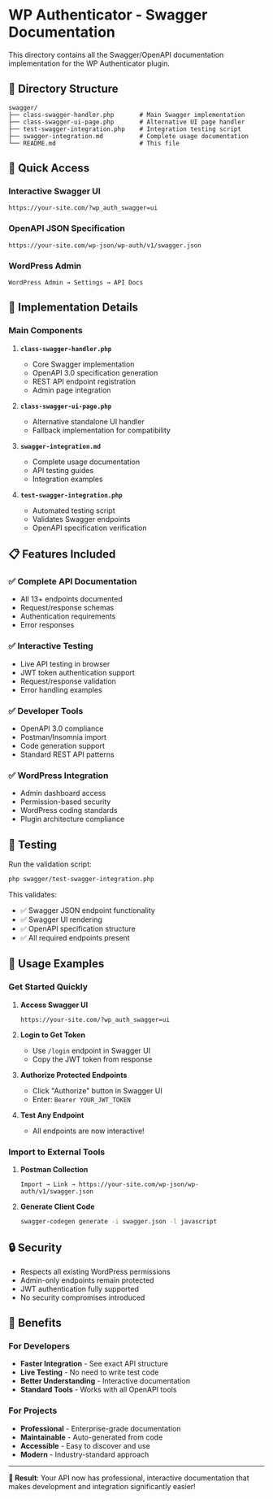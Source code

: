 # WP Authenticator - Swagger Documentation

This directory contains all the Swagger/OpenAPI documentation implementation for the WP Authenticator plugin.

## 📁 Directory Structure

```
swagger/
├── class-swagger-handler.php       # Main Swagger implementation
├── class-swagger-ui-page.php       # Alternative UI page handler
├── test-swagger-integration.php    # Integration testing script
├── swagger-integration.md          # Complete usage documentation
└── README.md                       # This file
```

## 🚀 Quick Access

### **Interactive Swagger UI**
```
https://your-site.com/?wp_auth_swagger=ui
```

### **OpenAPI JSON Specification**
```
https://your-site.com/wp-json/wp-auth/v1/swagger.json
```

### **WordPress Admin**
```
WordPress Admin → Settings → API Docs
```

## 🔧 Implementation Details

### Main Components

1. **`class-swagger-handler.php`**
   - Core Swagger implementation
   - OpenAPI 3.0 specification generation
   - REST API endpoint registration
   - Admin page integration

2. **`class-swagger-ui-page.php`**
   - Alternative standalone UI handler
   - Fallback implementation for compatibility

3. **`swagger-integration.md`**
   - Complete usage documentation
   - API testing guides
   - Integration examples

4. **`test-swagger-integration.php`**
   - Automated testing script
   - Validates Swagger endpoints
   - OpenAPI specification verification

## 📋 Features Included

### ✅ **Complete API Documentation**
- All 13+ endpoints documented
- Request/response schemas
- Authentication requirements
- Error responses

### ✅ **Interactive Testing**
- Live API testing in browser
- JWT token authentication support
- Request/response validation
- Error handling examples

### ✅ **Developer Tools**
- OpenAPI 3.0 compliance
- Postman/Insomnia import
- Code generation support
- Standard REST API patterns

### ✅ **WordPress Integration**
- Admin dashboard access
- Permission-based security
- WordPress coding standards
- Plugin architecture compliance

## 🧪 Testing

Run the validation script:
```bash
php swagger/test-swagger-integration.php
```

This validates:
- ✅ Swagger JSON endpoint functionality
- ✅ Swagger UI rendering
- ✅ OpenAPI specification structure
- ✅ All required endpoints present

## 🎯 Usage Examples

### Get Started Quickly

1. **Access Swagger UI**
   ```
   https://your-site.com/?wp_auth_swagger=ui
   ```

2. **Login to Get Token**
   - Use `/login` endpoint in Swagger UI
   - Copy the JWT token from response

3. **Authorize Protected Endpoints**
   - Click "Authorize" button in Swagger UI
   - Enter: `Bearer YOUR_JWT_TOKEN`

4. **Test Any Endpoint**
   - All endpoints are now interactive!

### Import to External Tools

1. **Postman Collection**
   ```
   Import → Link → https://your-site.com/wp-json/wp-auth/v1/swagger.json
   ```

2. **Generate Client Code**
   ```bash
   swagger-codegen generate -i swagger.json -l javascript
   ```

## 🔒 Security

- Respects all existing WordPress permissions
- Admin-only endpoints remain protected
- JWT authentication fully supported
- No security compromises introduced

## 🌟 Benefits

### For Developers
- **Faster Integration** - See exact API structure
- **Live Testing** - No need to write test code
- **Better Understanding** - Interactive documentation
- **Standard Tools** - Works with all OpenAPI tools

### For Projects
- **Professional** - Enterprise-grade documentation
- **Maintainable** - Auto-generated from code
- **Accessible** - Easy to discover and use
- **Modern** - Industry-standard approach

---

**🎉 Result**: Your API now has professional, interactive documentation that makes development and integration significantly easier!
